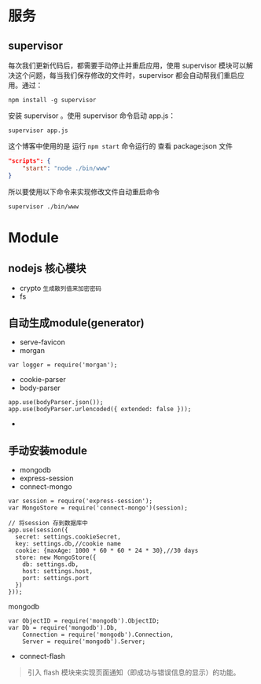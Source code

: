 # 服务

## supervisor
每次我们更新代码后，都需要手动停止并重启应用，使用 supervisor 模块可以解决这个问题，每当我们保存修改的文件时，supervisor 都会自动帮我们重启应用。通过：

```
npm install -g supervisor
```

安装 supervisor 。使用 supervisor 命令启动 app.js：

```
supervisor app.js
```

这个博客中使用的是 运行 ``npm start`` 命令运行的
查看 package:json 文件

```json
"scripts": {
    "start": "node ./bin/www"
}
```

所以要使用以下命令来实现修改文件自动重启命令

```
supervisor ./bin/www
```

# Module

## nodejs 核心模块

- crypto ``生成散列值来加密密码``
- fs


## 自动生成module(generator)

- serve-favicon
- morgan
```
var logger = require('morgan');
```
- cookie-parser
- body-parser
```
app.use(bodyParser.json());
app.use(bodyParser.urlencoded({ extended: false }));
```
- 


## 手动安装module

- mongodb
- express-session
- connect-mongo
```
var session = require('express-session');
var MongoStore = require('connect-mongo')(session);

// 将session 存到数据库中
app.use(session({
  secret: settings.cookieSecret,
  key: settings.db,//cookie name
  cookie: {maxAge: 1000 * 60 * 60 * 24 * 30},//30 days
  store: new MongoStore({
    db: settings.db,
    host: settings.host,
    port: settings.port
  })
}));
```

mongodb

```
var ObjectID = require('mongodb').ObjectID;
var Db = require('mongodb').Db,
    Connection = require('mongodb').Connection,
    Server = require('mongodb').Server;
```
- connect-flash
> 引入 flash 模块来实现页面通知（即成功与错误信息的显示）的功能。

